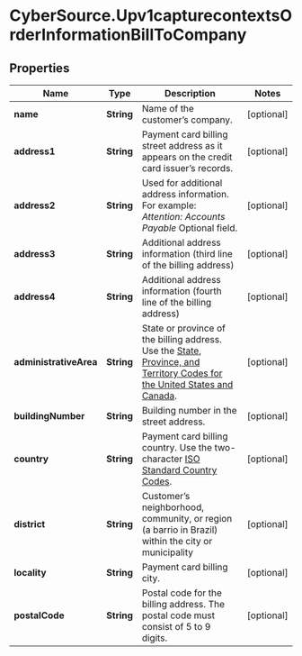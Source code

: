 # CyberSource.Upv1capturecontextsOrderInformationBillToCompany

## Properties
Name | Type | Description | Notes
------------ | ------------- | ------------- | -------------
**name** | **String** | Name of the customer’s company. | [optional] 
**address1** | **String** | Payment card billing street address as it appears on the credit card issuer’s records.  | [optional] 
**address2** | **String** | Used for additional address information. For example: _Attention: Accounts Payable_ Optional field.  | [optional] 
**address3** | **String** | Additional address information (third line of the billing address) | [optional] 
**address4** | **String** | Additional address information (fourth line of the billing address)  | [optional] 
**administrativeArea** | **String** | State or province of the billing address. Use the [State, Province, and Territory Codes for the United States and Canada](https://developer.cybersource.com/library/documentation/sbc/quickref/states_and_provinces.pdf).  | [optional] 
**buildingNumber** | **String** | Building number in the street address.  | [optional] 
**country** | **String** | Payment card billing country. Use the two-character [ISO Standard Country Codes](http://apps.cybersource.com/library/documentation/sbc/quickref/countries_alpha_list.pdf).  | [optional] 
**district** | **String** | Customer’s neighborhood, community, or region (a barrio in Brazil) within the city or municipality  | [optional] 
**locality** | **String** | Payment card billing city.  | [optional] 
**postalCode** | **String** | Postal code for the billing address. The postal code must consist of 5 to 9 digits.  | [optional] 


